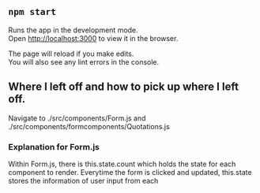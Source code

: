 ## `npm start`

Runs the app in the development mode.<br />
Open [http://localhost:3000](http://localhost:3000) to view it in the browser.

The page will reload if you make edits.<br />
You will also see any lint errors in the console.

## Where I left off and how to pick up where I left off.
Navigate to ./src/components/Form.js and ./src/components/formcomponents/Quotations.js

### Explanation for Form.js
Within Form.js, there is this.state.count which holds the state for each component to render.
Everytime the form is clicked and updated, this.state stores the information of user input from each

